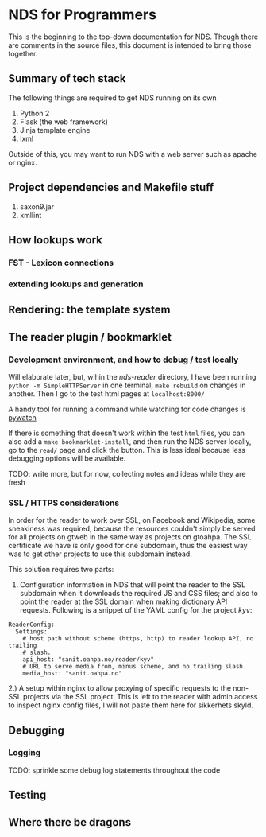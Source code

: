 #  NDS for Programmers

This is the beginning to the top-down documentation for NDS. Though there are
comments in the source files, this document is intended to bring those
together.

##  Summary of tech stack

The following things are required to get NDS running on its own

1. Python 2
1. Flask (the web framework)
1. Jinja template engine
1. lxml

Outside of this, you may want to run NDS with a web server such as apache or
nginx.

##  Project dependencies and Makefile stuff

1. saxon9.jar
1. xmllint

##  How lookups work

###  FST - Lexicon connections

###  extending lookups and generation

##  Rendering: the template system

##  The reader plugin / bookmarklet

###  Development environment, and how to debug / test locally

Will elaborate later, but, wihin the *nds-reader* directory, I have been
running `python -m SimpleHTTPServer` in one terminal, `make rebuild` on
changes in another. Then I go to the test html pages at `localhost:8000/`

A handy tool for running a command while watching for code changes is [pywatch]()

If there is something that doesn't work within the test `html` files, you can
also add a `make bookmarklet-install`, and then run the NDS server locally,
go to the `read/` page and click the button. This is less ideal because less
debugging options will be available.

TODO: write more, but for now, collecting notes and ideas while they are fresh

###  SSL / HTTPS considerations

In order for the reader to work over SSL, on Facebook and Wikipedia, some
sneakiness was required, because the resources couldn't simply be served for
all projects on gtweb in the same way as projects on gtoahpa. The SSL
certificate we have is only good for one subdomain, thus the easiest way was to
get other projects to use this subdomain instead.

This solution requires two parts:

1. Configuration information in NDS that will point the reader to the SSL
subdomain when it downloads the required JS and CSS files; and also to point
the reader at the SSL domain when making dictionary API requests. Following is
a snippet of the YAML config for the project *kyv*:

```
ReaderConfig:
  Settings:
    # host path without scheme (https, http) to reader lookup API, no trailing
    # slash.
    api_host: "sanit.oahpa.no/reader/kyv"
    # URL to serve media from, minus scheme, and no trailing slash.
    media_host: "sanit.oahpa.no"
```

2.) A setup within nginx to allow proxying of specific requests to the non-SSL
projects via the SSL project. This is left to the reader with admin access to
inspect nginx config files, I will not paste them here for sikkerhets skyld.

##  Debugging

###  Logging

TODO: sprinkle some debug log statements throughout the code

##  Testing

##  Where there be dragons
